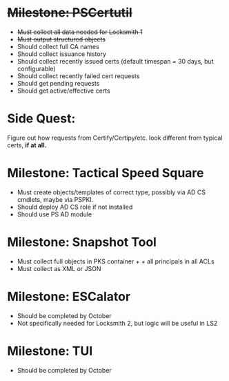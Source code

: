 # ~~Milestone: PSCertutil~~
- ~~Must collect all data needed for Locksmith 1~~
- ~~Must output structured objects~~
- Should collect full CA names 
- Should collect issuance history
- Should collect recently issued certs (default timespan = 30 days, but configurable)
- Should collect recently failed cert requests
- Should get pending requests
- Should get active/effective certs
# Side Quest: 
Figure out how requests from Certify/Certipy/etc. look different from typical certs, **if at all.**
# Milestone: Tactical Speed Square
- Must create objects/templates of correct type, possibly via AD CS cmdlets, maybe via PSPKI.
- Should deploy AD CS role if not installed
- Should use PS AD module
# Milestone: Snapshot Tool
- Must collect full objects in PKS container + + all principals in all ACLs
- Must collect as XML or JSON
# Milestone: ESCalator
- Should be completed by October
- Not specifically needed for Locksmith 2, but logic will be useful in LS2
# Milestone: TUI
- Should be completed by October